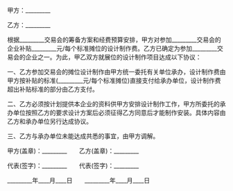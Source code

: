 
 


甲方：_________


乙方：_________


根据_________交易会的筹备方案和经费预算安排，甲方对参加_________交易会的企业补贴_________元/每个标准摊位的设计制作费。乙方已确定为参加_________交易会的企业之一。为此，甲乙双方就展位的设计制作项目达成以下协议：


一、乙方参加交易会的摊位设计制作由甲方统一委托有关单位承办，设计制作费由甲方按补贴的标准(_________元/每个标准摊位)直接支付给承办单位，设计制作费超出补贴标准的部分由乙方支付。


二、乙方必须按计划提供本企业的资料供甲方安排设计制作工作，甲方所委托的承办单位按照乙方的要求设计方案后必须征得乙方同意后才能制作安装。具体内容由乙方和承办单位另行达成协议。


三、乙方与承办单位未能达成共悉的事宜，由甲方调解。


甲方(盖章)：_________　　乙方(盖章)：_________


代表(签字)：_________　　代表(签字)：_________


_________年____月____日　　_________年____月____日
 


 

 
 
 
 
 
  


  
 

  


  


  
 
 
 
 

